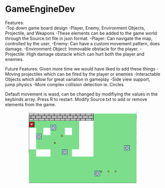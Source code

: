 # GameEngineDev

Features:<br>
-Top down game board design
-Player, Enemy, Environment Objects, Projectile, and Weapons
-These elements can be added to the game world through the Source.txt file in json format.
-Player: Can navigate the map, controlled by the user.
-Enemy: Can have a custom movement pattern, does damage.
-Environment Object: Immovable obstacle for the player.
-Projectile: High damage obstacle which can hurt both the player and enemies.

Future Features: Given more time we would have liked to add these things
-Moving projectiles which can be fired by the player or enemies
-Interactable Objects which allow for great variation in gameplay
-Side view support, jump physics
-More complex collision detection ie. Circles

Default movement is wasd, can be changed by modifiying the values in the keybinds array.
Press R to restart.
Modify Source.txt to add or remove elements from the game.

<p align="center">
  <img src="GameEngineImage.PNG" width="350" title="hover text">
</p> 
